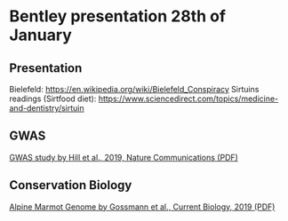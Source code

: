 # Bentley presentation 28th of January

## Presentation

Bielefeld: https://en.wikipedia.org/wiki/Bielefeld_Conspiracy
Sirtuins readings (Sirtfood diet): https://www.sciencedirect.com/topics/medicine-and-dentistry/sirtuin

## GWAS

[GWAS study by Hill et al., 2019, Nature Communications (PDF)](GWAS_Income_2019_NatComm.pdf)

## Conservation Biology

[Alpine Marmot Genome by Gossmann et al., Current Biology, 2019 (PDF)](Alpine_Marmot_Genome_2019_Current_Biology.pdf)


